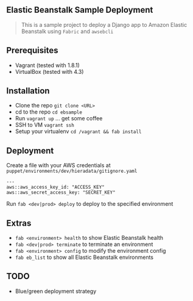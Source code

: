 Elastic Beanstalk Sample Deployment
--------------

> This is a sample project to deploy a Django app to Amazon Elastic Beanstalk using `Fabric` and `awsebcli`

Prerequisites
-------------
* Vagrant (tested with 1.8.1)
* VirtualBox (tested with 4.3)

Installation
------------
* Clone the repo `git clone <URL>`
* cd to the repo `cd ebsample`
* Run `vagrant up` ... get some coffee
* SSH to VM `vagrant ssh`
* Setup your virtualenv `cd /vagrant && fab install`

Deployment
-----------
Create a file with your AWS credentials at
`puppet/environments/dev/hieradata/gitignore.yaml`

```
---
aws::aws_access_key_id: "ACCESS_KEY"
aws::aws_secret_access_key: "SECRET_KEY"
```

Run `fab <dev|prod> deploy` to deploy to the specified environment

Extras
------
* `fab <environment> health` to show Elastic Beanstalk health
* `fab <dev|prod> terminate` to terminate an environment
* `fab <environment> config` to modify the environment config
* `fab eb_list` to show all Elastic Beanstalk environments

TODO
----
* Blue/green deployment strategy

